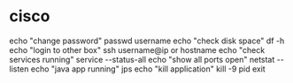cisco
=====
echo "change password"
passwd username
echo "check disk space"
df -h
echo "login to other box"
ssh username@ip or hostname
echo "check services running"
service --status-all
echo "show all ports open"
netstat --listen
echo "java app running"
jps
echo "kill application"
kill -9 pid
exit
